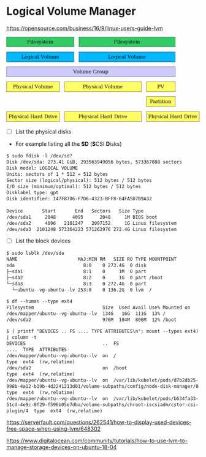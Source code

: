 # Logical Volume Manager


https://opensource.com/business/16/9/linux-users-guide-lvm

<img src="images/lvm-520x222.png" width="520" height="222"> </img>

- [ ] List the physical disks

* For example listing all the **SD** (**S**CSI **D**isks)

```
$ sudo fdisk -l /dev/sd?
Disk /dev/sda: 273.41 GiB, 293563949056 bytes, 573367088 sectors
Disk model: LOGICAL VOLUME  
Units: sectors of 1 * 512 = 512 bytes
Sector size (logical/physical): 512 bytes / 512 bytes
I/O size (minimum/optimal): 512 bytes / 512 bytes
Disklabel type: gpt
Disk identifier: 147F8706-F7D6-4323-BFF8-64FA5D7B9A32

Device       Start       End   Sectors   Size Type
/dev/sda1     2048      4095      2048     1M BIOS boot
/dev/sda2     4096   2101247   2097152     1G Linux filesystem
/dev/sda3  2101248 573364223 571262976 272.4G Linux filesystem
```

- [ ] List the block devices

```
$ sudo lsblk /dev/sda
NAME                      MAJ:MIN RM   SIZE RO TYPE MOUNTPOINT
sda                         8:0    0 273.4G  0 disk 
├─sda1                      8:1    0     1M  0 part 
├─sda2                      8:2    0     1G  0 part /boot
└─sda3                      8:3    0 272.4G  0 part 
  └─ubuntu--vg-ubuntu--lv 253:0    0 136.2G  0 lvm  /
```

```
$ df --human --type ext4
Filesystem                         Size  Used Avail Use% Mounted on
/dev/mapper/ubuntu--vg-ubuntu--lv  134G   16G  111G  13% /
/dev/sda2                          976M  104M  806M  12% /boot
```

```
$ ( printf "DEVICES .. FS .... TYPE ATTRIBUTES\n"; mount --types ext4) | column -t
DEVICES                            ..  FS                                                                                                             ....  TYPE  ATTRIBUTES
/dev/mapper/ubuntu--vg-ubuntu--lv  on  /                                                                                                              type  ext4  (rw,relatime)
/dev/sda2                          on  /boot                                                                                                          type  ext4  (rw,relatime)
/dev/mapper/ubuntu--vg-ubuntu--lv  on  /var/lib/kubelet/pods/d7b2db25-998b-4a12-b19b-4d2241213d01/volume-subpaths/config/node-disk-manager/0          type  ext4  (rw,relatime)
/dev/mapper/ubuntu--vg-ubuntu--lv  on  /var/lib/kubelet/pods/b634fa33-51cd-4e9c-8f29-f596b05e7dba/volume-subpaths/chroot-iscsiadm/cstor-csi-plugin/4  type  ext4  (rw,relatime)
```

https://serverfault.com/questions/262541/how-to-display-used-devices-free-space-when-using-lvm/648302

https://www.digitalocean.com/community/tutorials/how-to-use-lvm-to-manage-storage-devices-on-ubuntu-18-04
